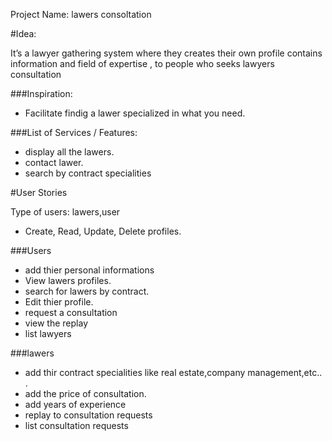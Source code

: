 Project Name: lawers consoltation 

#Idea:

It’s a lawyer gathering system where they creates their own profile contains information and field of expertise , to people who seeks lawyers consultation

###Inspiration:

- Facilitate findig a lawer specialized in what you need.

###List of Services / Features:

- display all the lawers.
- contact lawer.
- search by contract specialities



#User Stories

Type of users: lawers,user

- Create, Read, Update, Delete profiles.




###Users
- add thier personal informations
- View lawers profiles.
- search for lawers by contract.
- Edit thier profile.
- request a consultation
- view the replay
- list lawyers



###lawers

- add thir contract specialities like real estate,company management,etc.. .
- add the price of consultation.
- add years of experience
- replay to consultation requests
- list consultation requests

